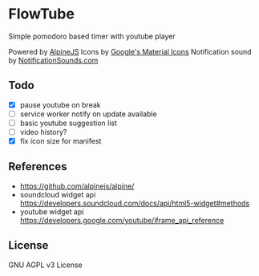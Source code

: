 FlowTube
========

Simple pomodoro based timer with youtube player 

Powered by [AlpineJS](https://github.com/alpinejs/alpine/)
Icons by [Google's Material Icons](https://material.io/resources/icons/)
Notification sound by [NotificationSounds.com](https://notificationsounds.com)

## Todo
- [x] pause youtube on break
- [ ] service worker notify on update available
- [ ] basic youtube suggestion list
- [ ] video history?
- [x] fix icon size for manifest

## References
- https://github.com/alpinejs/alpine/
- soundcloud widget api https://developers.soundcloud.com/docs/api/html5-widget#methods
- youtube widget api https://developers.google.com/youtube/iframe_api_reference

## License
GNU AGPL v3 License
